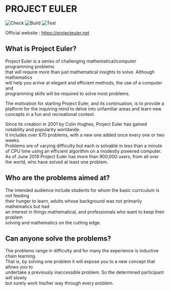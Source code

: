 # PROJECT EULER

![Check](https://github.com/GaelGuegan/project_euler/workflows/Check/badge.svg)
![Build](https://github.com/GaelGuegan/project_euler/workflows/Build/badge.svg)
![Test](https://github.com/GaelGuegan/project_euler/workflows/Test/badge.svg)

Official website : <https://projecteuler.net>

## What is Project Euler?

Project Euler is a series of challenging mathematical/computer programming problems  
that will require more than just mathematical insights to solve. Although mathematics  
will help you arrive at elegant and efficient methods, the use of a computer and  
programming skills will be required to solve most problems.

The motivation for starting Project Euler, and its continuation, is to provide a  
platform for the inquiring mind to delve into unfamiliar areas and learn new  
concepts in a fun and recreational context.

Since its creation in 2001 by Colin Hughes, Project Euler has gained notability and popularity worldwide.  
It includes over 670 problems, with a new one added once every one or two weeks.  
Problems are of varying difficulty but each is solvable in less than a minute of CPU time using an efficient algorithm on a modestly powered computer.  
As of June 2019 Project Euler has more than 900,000 users, from all over the world, who have solved at least one problem.

## Who are the problems aimed at?

The intended audience include students for whom the basic curriculum is not feeding  
their hunger to learn, adults whose background was not primarily mathematics but had  
an interest in things mathematical, and professionals who want to keep their problem  
solving and mathematics on the cutting edge.  

## Can anyone solve the problems?

The problems range in difficulty and for many the experience is inductive chain learning.  
That is, by solving one problem it will expose you to a new concept that allows you to  
undertake a previously inaccessible problem. So the determined participant will slowly  
but surely work his/her way through every problem.
